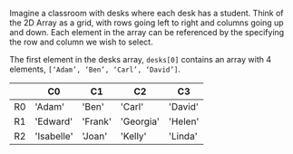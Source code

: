 Imagine a classroom with desks where each desk has a student. Think of the 2D Array as a grid, with rows going left to right and columns going up and down. Each element in the array can be referenced by the specifying the row and column we wish to select. 

The first element in the desks array, `desks[0]` contains an array with 4 elements, `[‘Adam’, ‘Ben’, ‘Carl’, ‘David’]`.

| | C0 | C1 | C2 | C3
|-|-|-|-|-|
|R0| 'Adam' | 'Ben' | 'Carl' | 'David' |
|R1| 'Edward' |'Frank' | 'Georgia' | 'Helen' |
|R2| 'Isabelle' | 'Joan' | 'Kelly' | 'Linda' |


